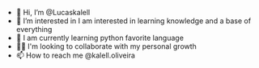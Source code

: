 - 👋 Hi, I’m @Lucaskalell
- 👀 I’m interested in I am interested in learning knowledge and a base of everything
- 🌱 I am currently learning python favorite language
- 👨‍💻 I'm looking to collaborate with my personal growth
- 📫 How to reach me @kalell.oliveira

<!---
Lucaskalell/Lucaskalell is a ✨ special ✨ repository because its `README.md` (this file) appears on your GitHub profile.
You can click the Preview link to take a look at your changes.
--->
